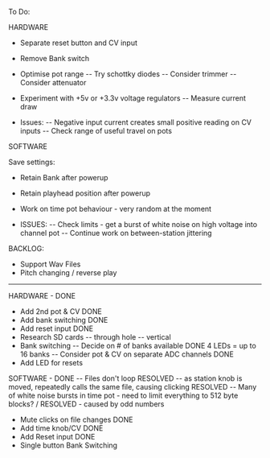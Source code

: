 To Do: 

HARDWARE 

- Separate reset button and CV input 
- Remove Bank switch  

- Optimise pot range 
-- Try schottky diodes 
-- Consider trimmer 
-- Consider attenuator


- Experiment with +5v or +3.3v voltage regulators 
-- Measure current draw 

- Issues: 
-- Negative input current creates small positive reading on CV inputs 
-- Check range of useful travel on pots 


SOFTWARE 


Save settings: 
- Retain Bank after powerup 
- Retain playhead position after powerup 

- Work on time pot behaviour - very random at the moment 

- ISSUES: 
-- Check limits - get a burst of white noise on high voltage into channel pot 
-- Continue work on between-station jittering 

BACKLOG: 
- Support Wav Files 
- Pitch changing / reverse play 

--------------

HARDWARE - DONE 

- Add 2nd pot & CV DONE 
- Add bank switching DONE
- Add reset input DONE 
- Research SD cards 
-- through hole 
-- vertical 
- Bank switching 
-- Decide on # of banks available DONE 4 LEDs = up to 16 banks
-- Consider pot & CV on separate ADC channels DONE
- Add LED for resets 



SOFTWARE - DONE
-- Files don't loop RESOLVED 
-- as station knob is moved, repeatedly calls the same file, causing clicking RESOLVED 
-- Many of white noise bursts in time pot - need to limit everything to 512 byte blocks? / RESOLVED - caused by odd numbers 
- Mute clicks on file changes DONE 
- Add time knob/CV DONE 
- Add Reset input DONE 
- Single button Bank Switching 
